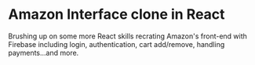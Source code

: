 # Amazon Interface clone in React

Brushing up on some more React skills recrating Amazon's front-end with Firebase including login, authentication, cart add/remove, handling payments...and more.
